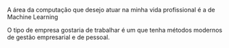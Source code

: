 A área da computação que desejo atuar na minha vida profissional é a de Machine Learning

O tipo de empresa gostaria de trabalhar é um que tenha métodos modernos de gestão empresarial e de pessoal.
